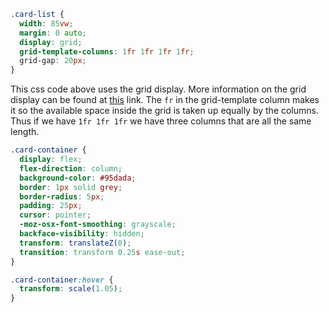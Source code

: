


```css
.card-list {
  width: 85vw;
  margin: 0 auto;
  display: grid;
  grid-template-columns: 1fr 1fr 1fr 1fr;
  grid-gap: 20px;
}
```

This css code above uses the grid display. More information on the grid display can be found at [this](https://developer.mozilla.org/en-US/docs/Web/CSS/CSS_Grid_Layout/Basic_Concepts_of_Grid_Layout) link. The `fr` in the grid-template column makes it so the available space inside the grid is taken up equally by the columns. Thus if we have `1fr 1fr 1fr` we have three columns that are all the same length. 


```css
.card-container {
  display: flex;
  flex-direction: column;
  background-color: #95dada;
  border: 1px solid grey;
  border-radius: 5px;
  padding: 25px;
  cursor: pointer;
  -moz-osx-font-smoothing: grayscale;
  backface-visibility: hidden;
  transform: translateZ(0);
  transition: transform 0.25s ease-out;
}

.card-container:hover {
  transform: scale(1.05);
}
```

